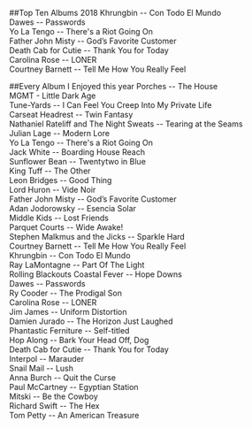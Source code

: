 ##Top Ten Albums 2018
Khrungbin -- Con Todo El Mundo  
Dawes -- Passwords  
Yo La Tengo -- There's a Riot Going On  
Father John Misty -- God’s Favorite Customer  
Death Cab for Cutie -- Thank You for Today  
Carolina Rose -- LONER  
Courtney Barnett -- Tell Me How You Really Feel  


##Every Album I Enjoyed this year
Porches -- The House  
MGMT - Little Dark Age  
Tune-Yards -- I Can Feel You Creep Into My Private Life  
Carseat Headrest -- Twin Fantasy  
Nathaniel Rateliff and The Night Sweats -- Tearing at the Seams  
Julian Lage -- Modern Lore  
Yo La Tengo -- There's a Riot Going On  
Jack White -- Boarding House Reach  
Sunflower Bean -- Twentytwo in Blue  
King Tuff -- The Other  
Leon Bridges -- Good Thing  
Lord Huron -- Vide Noir  
Father John Misty -- God’s Favorite Customer  
Adan Jodorowsky -- Esencia Solar  
Middle Kids -- Lost Friends  
Parquet Courts -- Wide Awake!  
Stephen Malkmus and the Jicks -- Sparkle Hard  
Courtney Barnett -- Tell Me How You Really Feel  
Khrungbin -- Con Todo El Mundo  
Ray LaMontagne -- Part Of The Light  
Rolling Blackouts Coastal Fever -- Hope Downs  
Dawes -- Passwords  
Ry Cooder -- The Prodigal Son  
Carolina Rose -- LONER  
Jim James -- Uniform Distortion  
Damien Jurado -- The Horizon Just Laughed  
Phantastic Ferniture -- Self-titled  
Hop Along -- Bark Your Head Off, Dog  
Death Cab for Cutie -- Thank You for Today  
Interpol -- Marauder  
Snail Mail -- Lush  
Anna Burch -- Quit the Curse  
Paul McCartney -- Egyptian Station  
Mitski -- Be the Cowboy  
Richard Swift -- The Hex  
Tom Petty -- An American Treasure  